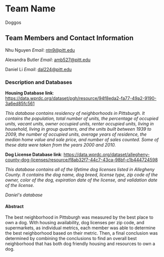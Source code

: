 # Team Name

Doggos

## Team Members and Contact Information

Nhu Nguyen			*Email*: ntn9@pitt.edu

Alexandra Butler 	*Email*: amb527@pitt.edu

Daniel Li					*Email*: dal224@pitt.edu

### Description and Databases

**Housing Database link**: https://data.wprdc.org/dataset/pgh/resource/94f8eda2-fa77-49a2-9190-3a6ed85fc561

*This database contains residency of neighborhoods in Pittsburgh. It contains the population, total number of units, the percentage of occupied units, vacant units, owner occupied units, renter occupied units, living in household, living in group quarters, and the units built between 1939 to 2009, the number of occupied units, average years of residence, the median home value and sale price, and number of sales counted. Some of these data were taken from the years 2000 and 2010.*



**Dog License Database link**: https://data.wprdc.org/dataset/allegheny-county-dog-licenses/resource/f8ab32f7-44c7-43ca-98bf-c1b444724598

*This database contains all of the lifetime dog licenses listed in Allegheny County.  It contains the dog name, dog breed, license type, zip code of the owner, color of the dog, expiration date of the license, and validation date of the license.*



*Daniel's database*



#### Abstract

The best neighborhood in Pittsburgh was measured by the best place to own a dog.  With housing availability, dog licenses per zip code, and supermarkets, as individual metrics, each member was able to determine the best neighborhood based on their metric.  Then, a final conclusion was determined by combining the conclusions to find an overall best neighborhood that has both dog friendly housing and resources to own a dog. 
